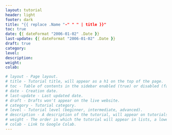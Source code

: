 ```yaml
---
layout: tutorial
header: light
footer: dark
title: "{{ replace .Name "-" " " | title }}"
toc: true
date: {{ dateFormat "2006-01-02" .Date }}
last-update: {{ dateFormat "2006-01-02" .Date }}
draft: true
category: 
level: 
description: 
weight:
colab:

# layout - Page layout.
# title - Tutorial title, will appear as a h1 on the top of the page.
# toc - Table of contents in the sidebar enabled (true) or disabled (false).
# date - Creation date.
# last-update - Last updated date.
# draft - Drafts won't appear on the live website.
# category - Tutorial category.
# level - Tutorial level (beginner, intermediate, advanced).
# description - A description of the tutorial, will appear on tutorials listing, and used in Open Graph meta tags.
# weight - The order in which the tutorial will appear in lists, a lower weight will appear before a higher weight.
# colab - Link to Google Colab.
---
```


<!-- Content here -->
